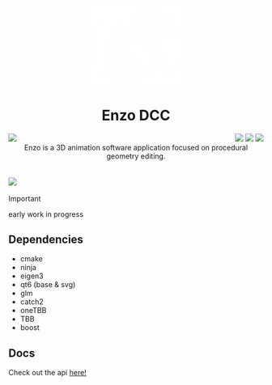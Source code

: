 <div  align="center">
  <img width=180 src="static/icons/icon-main-white.png">
</div>
<h1 align="center">Enzo DCC</h1>

<img align="left" src="https://parkerbritt.com/jenkins_badge?job=enzo">
<div align="right">
<img src="https://parkerbritt.com/badge?label=C%2B%2B&icon=cplusplus&color=00599C">
<img src="https://parkerbritt.com/badge?label=opengl&icon=opengl&color=5586A4">
<img src="https://parkerbritt.com/badge?label=qt&icon=qt&color=41CD52">
</div>

<div align="center">
Enzo is a 3D animation software application focused on procedural geometry editing.
</div>
<br><br>
<img src="https://github.com/user-attachments/assets/c1de2a74-fdd3-4d9c-8e8a-3c0183eab173">

> [!IMPORTANT]
> early work in progress

## Dependencies
- cmake
- ninja
- eigen3
- qt6 (base & svg)
- glm
- catch2
- oneTBB
- TBB
- boost 





## Docs
Check out the api [here!](https://parkerbritt.github.io/enzo/)
